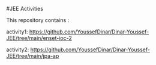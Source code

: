 #JEE Activities

This repository contains :


activity1:
https://github.com/YoussefDinar/Dinar-Youssef-JEE/tree/main/enset-ioc-2


activity2:
https://github.com/YoussefDinar/Dinar-Youssef-JEE/tree/main/jpa-ap
